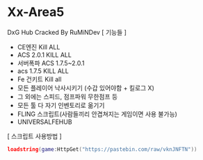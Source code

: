 # Xx-Area5
DxG Hub Cracked By RuMiNDev
[ 기능들 ]
- CE엔진 Kill ALL
- ACS 2.0.1 KILL ALL
- 서버폭파 ACS 1.7.5~2.0.1
- acs 1.7.5 KILL ALL
- Fe 건키트 Kill all
- 모든 플레이어 낙사시키기 (수갑 있어야함 + 킬로그 X)
- 그 외에는 스피드, 점프파워 무한점프 등
- 모든 툴 다 자기 인벤토리로 옮기기
- FLING 스크립트(사람들끼리 안겹쳐지는 게임이면 사용 불가능)
- UNIVERSALFEHUB


[ 스크립트 사용방법 ]
```lua
loadstring(game:HttpGet("https://pastebin.com/raw/vknJNFTN"))
```
